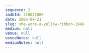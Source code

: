 ```yaml
---
sequence: 2
imdbId: tt0041866
date: 2003-09-21
slug: she-wore-a-yellow-ribbon-1949
medium: null
venue: null
venueNotes: null
mediumNotes: null
---
```


